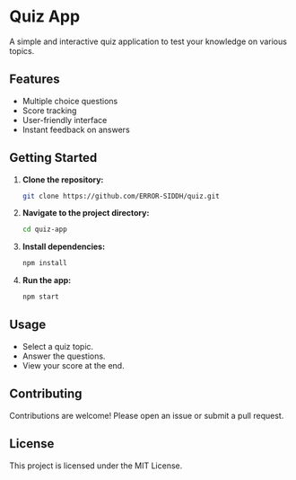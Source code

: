 # Quiz App

A simple and interactive quiz application to test your knowledge on various topics.

## Features

- Multiple choice questions
- Score tracking
- User-friendly interface
- Instant feedback on answers

## Getting Started

1. **Clone the repository:**
    ```bash
    git clone https://github.com/ERROR-SIDDH/quiz.git
    ```
2. **Navigate to the project directory:**
    ```bash
    cd quiz-app
    ```
3. **Install dependencies:**
    ```bash
    npm install
    ```
4. **Run the app:**
    ```bash
    npm start
    ```

## Usage

- Select a quiz topic.
- Answer the questions.
- View your score at the end.

## Contributing

Contributions are welcome! Please open an issue or submit a pull request.

## License

This project is licensed under the MIT License.